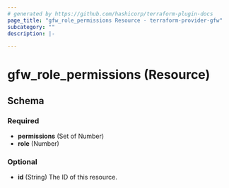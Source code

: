 ```yaml
---
# generated by https://github.com/hashicorp/terraform-plugin-docs
page_title: "gfw_role_permissions Resource - terraform-provider-gfw"
subcategory: ""
description: |-
  
---
```


# gfw_role_permissions (Resource)





<!-- schema generated by tfplugindocs -->
## Schema

### Required

- **permissions** (Set of Number)
- **role** (Number)

### Optional

- **id** (String) The ID of this resource.


